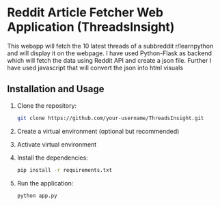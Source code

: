 # Reddit Article Fetcher Web Application (ThreadsInsight)

This webapp will fetch the 10 latest threads of a subbreddit r/learnpython and will display it on the webpage. I have used Python-Flask as backend 
which will fetch the data using Reddit API and create a json file. Further I have used javascript that will convert the json into html visuals

## Installation and Usage

1. Clone the repository:

   ```bash
   git clone https://github.com/your-username/ThreadsInsight.git

2. Create a virtual environment (optional but recommended)
3. Activate virtual environment

4. Install the dependencies:

   ```bash
   pip install -r requirements.txt

5. Run the application:
   ```bash
   python app.py

